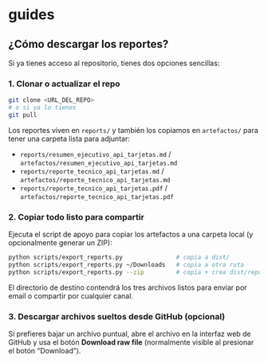 # guides

## ¿Cómo descargar los reportes?

Si ya tienes acceso al repositorio, tienes dos opciones sencillas:

### 1. Clonar o actualizar el repo

```bash
git clone <URL_DEL_REPO>
# o si ya lo tienes
git pull
```

Los reportes viven en `reports/` y también los copiamos en `artefactos/` para tener una carpeta lista para adjuntar:

- `reports/resumen_ejecutivo_api_tarjetas.md` / `artefactos/resumen_ejecutivo_api_tarjetas.md`
- `reports/reporte_tecnico_api_tarjetas.md` / `artefactos/reporte_tecnico_api_tarjetas.md`
- `reports/reporte_tecnico_api_tarjetas.pdf` / `artefactos/reporte_tecnico_api_tarjetas.pdf`

### 2. Copiar todo listo para compartir

Ejecuta el script de apoyo para copiar los artefactos a una carpeta local (y opcionalmente generar un ZIP):

```bash
python scripts/export_reports.py               # copia a dist/
python scripts/export_reports.py ~/Downloads   # copia a otra ruta
python scripts/export_reports.py --zip         # copia + crea dist/reportes_api_tarjetas.zip
```

El directorio de destino contendrá los tres archivos listos para enviar por email o compartir por cualquier canal.

### 3. Descargar archivos sueltos desde GitHub (opcional)

Si prefieres bajar un archivo puntual, abre el archivo en la interfaz web de GitHub y usa el botón **Download raw file** (normalmente visible al presionar el botón “Download”).
